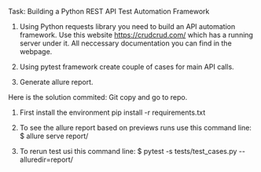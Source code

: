 Task:
Building a Python REST API Test Automation Framework

1) Using Python requests library you need to build an API automation framework.
Use this website https://crudcrud.com/ which has a running server under it.
All neccessary documentation you can find in the webpage.

2) Using pytest framework create couple of cases for main API calls.

3) Generate allure report.

Here is the solution commited: 
Git copy and go to repo.

1. First install the environment
pip install -r requirements.txt

2. To see the allure report based on previews runs use this command line:
$ allure serve report/

3. To rerun test usi this command line:
$ pytest -s tests/test_cases.py  --alluredir=report/
